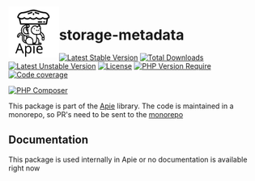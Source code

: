 <img src="https://raw.githubusercontent.com/apie-lib/apie-lib-monorepo/main/docs/apie-logo.svg" width="100px" align="left" />
<h1>storage-metadata</h1>






 [![Latest Stable Version](http://poser.pugx.org/apie/storage-metadata/v)](https://packagist.org/packages/apie/storage-metadata) [![Total Downloads](http://poser.pugx.org/apie/storage-metadata/downloads)](https://packagist.org/packages/apie/storage-metadata) [![Latest Unstable Version](http://poser.pugx.org/apie/storage-metadata/v/unstable)](https://packagist.org/packages/apie/storage-metadata) [![License](http://poser.pugx.org/apie/storage-metadata/license)](https://packagist.org/packages/apie/storage-metadata) [![PHP Version Require](http://poser.pugx.org/apie/storage-metadata/require/php)](https://packagist.org/packages/apie/storage-metadata) [![Code coverage](https://raw.githubusercontent.com/apie-lib/storage-metadata/main/coverage_badge.svg)](https://apie-lib.github.io/coverage/storage-metadata/index.html)  

[![PHP Composer](https://github.com/apie-lib/storage-metadata/actions/workflows/php.yml/badge.svg?event=push)](https://github.com/apie-lib/storage-metadata/actions/workflows/php.yml)

This package is part of the [Apie](https://github.com/apie-lib) library.
The code is maintained in a monorepo, so PR's need to be sent to the [monorepo](https://github.com/apie-lib/apie-lib-monorepo/pulls)

## Documentation
This package is used internally in Apie or no documentation is available right now
